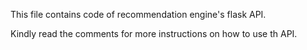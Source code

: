 This file contains code of recommendation engine's flask API.

Kindly read the comments for more instructions on how to use th API.
